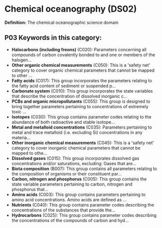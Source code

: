 # Chemical oceanography (DS02)

**Definition:** The chemical oceanographic science domain

## P03 Keywords in this category:

- **Halocarbons (including freons)** (C020): Parameters concerning all compounds of carbon covalently bonded to and one or members of the halogen...
- **Other organic chemical measurements** (C050): This is a 'safety net' category to cover organic chemical parameters that cannot be mapped to other ...
- **Fatty acids** (C017): This group incorporates the parameters relating to the fatty acid content of sediment or suspended p...
- **Carbonate system** (C010): This group incorporates the state variables that describe the concentration of dissolved inorganic c...
- **PCBs and organic micropollutants** (C055): This group is designed to bring together parameters pertaining to concentrations of extremely toxic ...
- **Isotopes** (C030): This group contains parameter codes relating to the abundance of both radioactive and stable isotope...
- **Metal and metalloid concentrations** (C035): Parameters pertaining to metal and trace metalloid (i.e. excluding Si) concentrations in any materia...
- **Other inorganic chemical measurements** (C045): This is a 'safety net' category to cover inorganic chemical parameters that cannot be mapped to othe...
- **Dissolved gases** (C015): This group incorporates dissolved gas concentrations and/or saturations, excluding:   Gases that are...
- **Biota composition** (B007): This group contains all parameters relating to the composition of organisms or their constituent par...
- **Carbon, nitrogen and phosphorus** (C005): This group contains the state variable parameters pertaining to carbon, nitrogen and phosphorus that...
- **Amino acids** (C003): This group contains parameters pertaining to amino acid concentrations.  Amino acids are defined as ...
- **Nutrients** (C040): This group contains parameter codes describing the concentrations of the substances that provide the...
- **Hydrocarbons** (C025): This group contains parameter codes describing the concentrations of the compounds of carbon and hyd...
